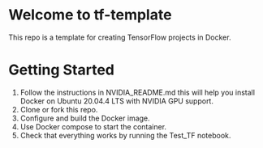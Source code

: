 # Welcome to tf-template

This repo is a template for creating TensorFlow projects in Docker.


# Getting Started

1. Follow the instructions in NVIDIA_README.md this will help you install Docker on Ubuntu 20.04.4 LTS with NVIDIA GPU support.  
2. Clone or fork this repo.  
3. Configure and build the Docker image.  
4. Use Docker compose to start the container.  
5. Check that everything works by running the Test_TF notebook.  


```
